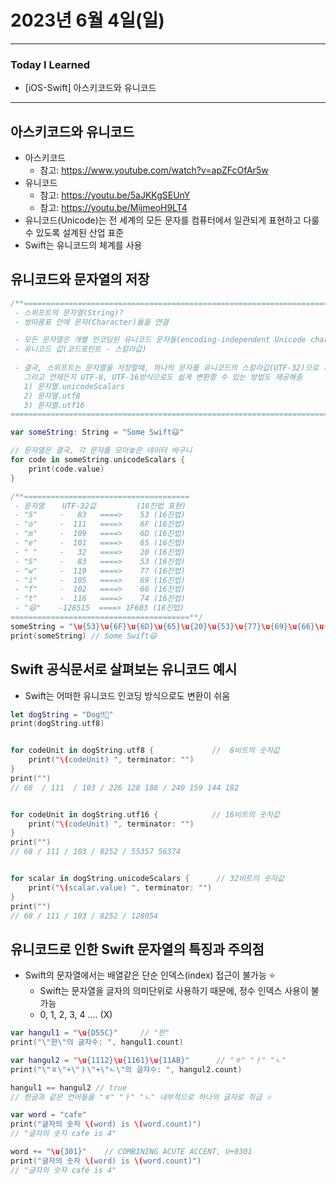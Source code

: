 # 2023년 6월 4일(일)

---

### Today I Learned 

- [iOS-Swift] 아스키코드와 유니코드

---

## 아스키코드와 유니코드

- 아스키코드
  - 참고: https://www.youtube.com/watch?v=apZFcOfAr5w
- 유니코드
  - 참고: https://youtu.be/5aJKKgSEUnY
  - 참고: https://youtu.be/MijmeoH9LT4
- 유니코드(Unicode)는 전 세계의 모든 문자를 컴퓨터에서 일관되게 표현하고 다룰 수 있도록 설계된 산업 표준
- Swift는 유니코드의 체계를 사용

## 유니코드와 문자열의 저장

```swift
/**===========================================================================
 - 스위프트의 문자열(String)?
 - 쌍따옴표 안에 문자(Character)들을 연결

 - 모든 문자열은 개별 인코딩된 유니코드 문자들(encoding-independent Unicode characters)로 구성
 - 유니코드 값(코드포인트 - 스칼라값)
 
 - 결국, 스위프트는 문자열을 저장할때, 하나의 문자를 유니코드의 스칼라값(UTF-32)으로 저장
   그리고 언제든지 UTF-8, UTF-16방식으로도 쉽게 변환할 수 있는 방법도 제공해줌
   1) 문자열.unicodeScalars
   2) 문자열.utf8
   3) 문자열.utf16
==============================================================================**/

var someString: String = "Some Swift😃"

// 문자열은 결국, 각 문자를 모아놓은 데이터 바구니
for code in someString.unicodeScalars {
    print(code.value)
}

/**=====================================
 - 문자열    UTF-32값         (16진법 표현)
 - "S"     -   83   ====>    53 (16진법)
 - "o"     -  111   ====>    6F (16진법)
 - "m"     -  109   ====>    6D (16진법)
 - "e"     -  101   ====>    65 (16진법)
 - " "     -   32   ====>    20 (16진법)
 - "S"     -   83   ====>    53 (16진법)
 - "w"     -  119   ====>    77 (16진법)
 - "i"     -  105   ====>    69 (16진법)
 - "f"     -  102   ====>    66 (16진법)
 - "t"     -  116   ====>    74 (16진법)
 - "😃"    -128515  ====> 1F603 (16진법)
========================================**/
someString = "\u{53}\u{6F}\u{6D}\u{65}\u{20}\u{53}\u{77}\u{69}\u{66}\u{74}\u{1F603}"
print(someString) // Some Swift😃
```

## Swift 공식문서로 살펴보는 유니코드 예시

- Swift는 어떠한 유니코드 인코딩 방식으로도 변환이 쉬움

```swift
let dogString = "Dog‼🐶"
print(dogString.utf8)


for codeUnit in dogString.utf8 {             //  8비트의 숫자값
    print("\(codeUnit) ", terminator: "")
}
print("")
// 68  / 111  / 103 / 226 128 188 / 240 159 144 182


for codeUnit in dogString.utf16 {            // 16비트의 숫자값
    print("\(codeUnit) ", terminator: "")
}
print("")
// 68 / 111 / 103 / 8252 / 55357 56374


for scalar in dogString.unicodeScalars {      // 32비트의 숫자값
    print("\(scalar.value) ", terminator: "")
}
print("")
// 68 / 111 / 103 / 8252 / 128054
```

## 유니코드로 인한 Swift 문자열의 특징과 주의점

- Swift의 문자열에서는 배열같은 단순 인덱스(index) 접근이 불가능 ⭐️
  - Swift는 문자열을 글자의 의미단위로 사용하기 때문에, 정수 인덱스 사용이 불가능
  - 0, 1, 2, 3, 4 .... (X)

```swift
var hangul1 = "\u{D55C}"     // "한"
print("\"한\"의 글자수: ", hangul1.count)

var hangul2 = "\u{1112}\u{1161}\u{11AB}"      // "ㅎ" "ㅏ" "ㄴ"
print("\"ㅎ\"+\"ㅏ\"+\"ㄴ\"의 글자수: ", hangul2.count)

hangul1 == hangul2 // true 
// 한글과 같은 언어들을 "ㅎ" "ㅏ" "ㄴ" 내부적으로 하나의 글자로 취급 ⭐️

var word = "cafe"
print("글자의 숫자 \(word) is \(word.count)")
// "글자의 숫자 cafe is 4"

word += "\u{301}"    // COMBINING ACUTE ACCENT, U+0301
print("글자의 숫자 \(word) is \(word.count)")
// "글자의 숫자 café is 4"
```